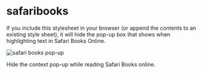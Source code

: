 # safaribooks

If you include this stylesheet in your browser (or append the contents to an existing style sheet), it will hide the pop-up box that shows when highlighting text in Safari Books Online.

![safari books pop-up](http://unevenpath.com/images/safaribooks-popup.png)

Hide the context pop-up while reading Safari Books online.
